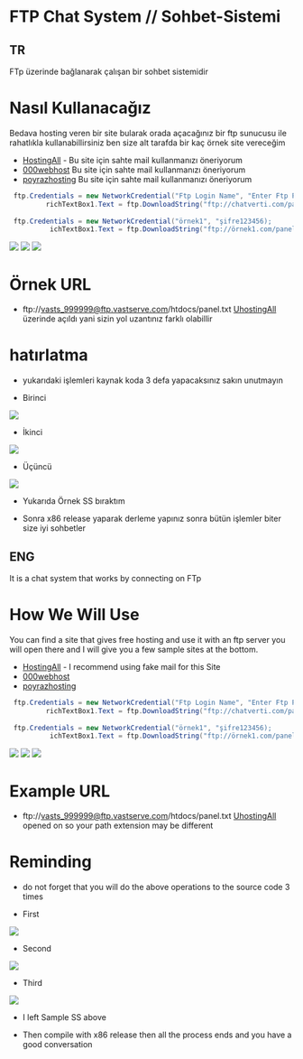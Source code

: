 # FTP Chat System // Sohbet-Sistemi

## TR
FTp üzerinde bağlanarak çalışan bir sohbet sistemidir 

# Nasıl Kullanacağız 

Bedava hosting veren bir site bularak orada açacağınız bir ftp sunucusu ile rahatlıkla kullanabillirsiniz ben size alt tarafda bir kaç örnek site vereceğim 

- [HostingAll](http://www.uhostall.com) -  Bu site için sahte mail kullanmanızı öneriyorum 
- [000webhost](https://tr.000webhost.com)  Bu site için sahte mail kullanmanızı öneriyorum 
- [poyrazhosting](https://www.poyrazhosting.com.tr) Bu site için sahte mail kullanmanızı öneriyorum 

```C#
 ftp.Credentials = new NetworkCredential("Ftp Login Name", "Enter Ftp Password"); 
         richTextBox1.Text = ftp.DownloadString("ftp://chatverti.com/panel.txt");
         
 ftp.Credentials = new NetworkCredential("örnek1", "şifre123456); 
          ichTextBox1.Text = ftp.DownloadString("ftp://örnek1.com/panel.txt"); 

```
<img src="https://cdn.discordapp.com/attachments/556828295941980170/721351662395981895/unknown.png"/>  
<img src="https://cdn.discordapp.com/attachments/556828295941980170/721351718591528990/unknown.png"/>
<img src="https://cdn.discordapp.com/attachments/556828295941980170/721351790523711558/unknown.png"/>

# Örnek URL

- ftp://vasts_999999@ftp.vastserve.com/htdocs/panel.txt [UhostingAll](http://www.uhostall.com) üzerinde açıldı 
yani sizin yol uzantınız farklı olabillir 

# hatırlatma 
- yukarıdaki işlemleri kaynak koda 3 defa yapacaksınız sakın unutmayın 

- Birinci 

<img src="https://cdn.discordapp.com/attachments/556828295941980170/721353425358684183/unknown.png"/>  

- İkinci 

<img src="https://cdn.discordapp.com/attachments/556828295941980170/721353467393867796/unknown.png"/>

- Üçüncü

<img src="https://cdn.discordapp.com/attachments/556828295941980170/721353499861844018/unknown.png"/>

- Yukarıda Örnek SS bıraktım 

- Sonra x86 release yaparak derleme yapınız sonra bütün işlemler biter size iyi sohbetler 

## ENG 
It is a chat system that works by connecting on FTp 

# How We Will Use

You can find a site that gives free hosting and use it with an ftp server you will open there and I will give you a few sample sites at the bottom.

- [HostingAll](http://www.uhostall.com) -  I recommend using fake mail for this Site
- [000webhost](https://tr.000webhost.com)
- [poyrazhosting](https://www.poyrazhosting.com.tr)

```C#
 ftp.Credentials = new NetworkCredential("Ftp Login Name", "Enter Ftp Password"); 
         richTextBox1.Text = ftp.DownloadString("ftp://chatverti.com/panel.txt");
         
 ftp.Credentials = new NetworkCredential("örnek1", "şifre123456); 
          ichTextBox1.Text = ftp.DownloadString("ftp://örnek1.com/panel.txt"); 

```
<img src="https://cdn.discordapp.com/attachments/556828295941980170/721351662395981895/unknown.png"/>  
<img src="https://cdn.discordapp.com/attachments/556828295941980170/721351718591528990/unknown.png"/>
<img src="https://cdn.discordapp.com/attachments/556828295941980170/721351790523711558/unknown.png"/>

# Example URL

- ftp://vasts_999999@ftp.vastserve.com/htdocs/panel.txt [UhostingAll](http://www.uhostall.com) opened on
so your path extension may be different

# Reminding
- do not forget that you will do the above operations to the source code 3 times

- First

<img src="https://cdn.discordapp.com/attachments/556828295941980170/721353425358684183/unknown.png"/>  

- Second

<img src="https://cdn.discordapp.com/attachments/556828295941980170/721353467393867796/unknown.png"/>

- Third

<img src="https://cdn.discordapp.com/attachments/556828295941980170/721353499861844018/unknown.png"/>

- I left Sample SS above

- Then compile with x86 release then all the process ends and you have a good conversation
